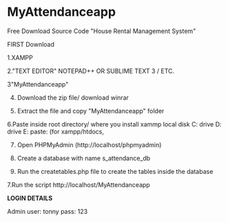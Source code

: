 # MyAttendanceapp

Free Download Source Code "House Rental Management System"

FIRST Download

1.XAMPP

2."TEXT EDITOR" NOTEPAD++ OR SUBLIME TEXT 3 / ETC.

3"MyAttendanceapp"

4. Download the zip file/ download winrar

5. Extract the file and copy "MyAttendanceapp" folder

6.Paste inside root directory/ where you install xammp local disk C: drive D: drive E: paste: (for xampp/htdocs, 

7. Open PHPMyAdmin (http://localhost/phpmyadmin)

8. Create a database with name s_attendance_db

6. Run the createtables.php file to create the tables inside the database

7.Run the script http://localhost/MyAttendanceapp

**LOGIN DETAILS** 

Admin
user: tonny
pass: 123

